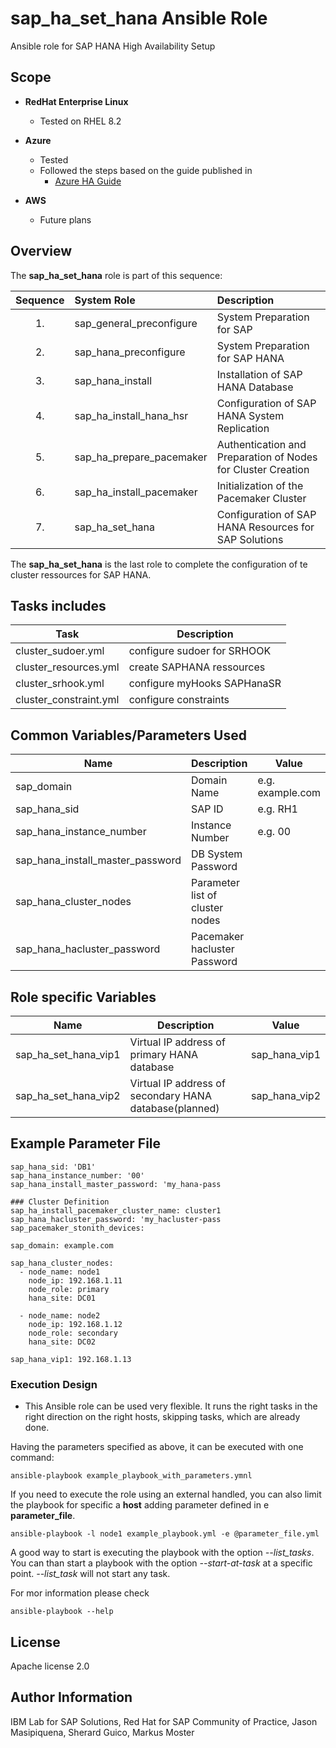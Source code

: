 # sap_ha_set_hana Ansible Role

Ansible role for SAP HANA High Availability Setup

## Scope

- **RedHat Enterprise Linux**
    - Tested on RHEL 8.2

- **Azure**
    - Tested
    - Followed the steps based on the guide published in
        - [Azure HA Guide](https://docs.microsoft.com/en-us/azure/virtual-machines/workloads/sap/sap-hana-high-availability-rhel)

- **AWS**
    - Future plans

## Overview

  The **sap_ha_set_hana** role is part of this sequence:

Sequence|System Role|Description
:---:|:---|:---
1.|sap_general_preconfigure|System Preparation for SAP
2.| sap_hana_preconfigure|System Preparation for SAP HANA
3.|sap_hana_install|Installation of SAP HANA Database
4.|sap_ha_install_hana_hsr|Configuration of SAP HANA System Replication
5.|sap_ha_prepare_pacemaker|Authentication and Preparation of Nodes for Cluster Creation
6.|sap_ha_install_pacemaker|Initialization of the Pacemaker Cluster
7.|sap_ha_set_hana|Configuration of SAP HANA Resources for SAP Solutions

The **sap_ha_set_hana** is the last role to complete the configuration of te cluster ressources for
SAP HANA.


## Tasks includes

Task|Description
---|---
cluster_sudoer.yml|configure sudoer for SRHOOK
cluster_resources.yml|create SAPHANA ressources
cluster_srhook.yml|configure myHooks SAPHanaSR
cluster_constraint.yml|configure constraints

## Common Variables/Parameters Used

Name|Description|Value
---|---|---
sap_domain|Domain Name| e.g. example.com
sap_hana_sid|SAP ID| e.g. RH1
sap_hana_instance_number|Instance Number|e.g. 00
sap_hana_install_master_password| DB System Password
sap_hana_cluster_nodes| Parameter list of cluster nodes
sap_hana_hacluster_password| Pacemaker hacluster Password

## Role specific Variables

Name|Description|Value
---|---|---
sap_ha_set_hana_vip1|Virtual IP address of primary HANA database|sap_hana_vip1
sap_ha_set_hana_vip2|Virtual IP address of secondary HANA database(planned)|sap_hana_vip2

## Example Parameter File
```
sap_hana_sid: 'DB1'
sap_hana_instance_number: '00'
sap_hana_install_master_password: 'my_hana-pass

### Cluster Definition
sap_ha_install_pacemaker_cluster_name: cluster1
sap_hana_hacluster_password: 'my_hacluster-pass
sap_pacemaker_stonith_devices: 

sap_domain: example.com

sap_hana_cluster_nodes:
  - node_name: node1
    node_ip: 192.168.1.11
    node_role: primary
    hana_site: DC01

  - node_name: node2
    node_ip: 192.168.1.12
    node_role: secondary
    hana_site: DC02

sap_hana_vip1: 192.168.1.13
```

### Execution Design

- This Ansible role can be used very flexible. It runs the right tasks in the right direction on 
the right hosts, skipping tasks, which are already done.

Having the parameters specified as above, it can be executed with one command:
```
ansible-playbook example_playbook_with_parameters.ymnl
```

If you need to execute the role using an external handled, you can also limit the playbook for 
specific a **host** adding parameter defined in e **parameter_file**.

```
ansible-playbook -l node1 example_playbook.yml -e @parameter_file.yml
```
A good way to start is executing the playbook with the option *--list_tasks*. You can than start a 
playbook with the option *--start-at-task*  at a specific point. *--list_task* will not start any 
task.

For mor information please check
```
ansible-playbook --help
```

## License

Apache license 2.0

## Author Information

IBM Lab for SAP Solutions, Red Hat for SAP Community of Practice, Jason Masipiquena, Sherard Guico, 
Markus Moster
